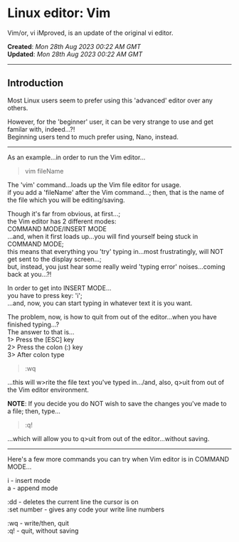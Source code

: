 # Linux editor: Vim 

Vim/or, vi iMproved, is an update of the original vi editor.  

**Created**: *Mon 28th Aug 2023 00:22 AM GMT*    
**Updated**: *Mon 28th Aug 2023 00:22 AM GMT*  

-----

## Introduction  

Most Linux users seem to prefer using this 'advanced' editor over any others.  

However, for the 'beginner' user, it can be very strange to use and get familar with, indeed...?!        
Beginning users tend to much prefer using, Nano, instead.   

-----

As an example...in order to run the Vim editor...    

>vim fileName  

The 'vim' command...loads up the Vim file editor for usage.     
if you add a 'fileName' after the Vim command...; then, that is the name of the file which you will be editing/saving.  

Though it's far from obvious, at first...;    
the Vim editor has 2 different modes:  
COMMAND MODE/INSERT MODE    
...and, when it first loads up...you will find yourself being stuck in COMMAND MODE;  
this means that everything you 'try' typing in...most frustratingly, will NOT get sent to the display screen...;        
but, instead, you just hear some really weird 'typing error' noises...coming back at you...?!  

In order to get into INSERT MODE...  
you have to press key: 'i';   
...and, now, you can start typing in whatever text it is you want.
    
The problem, now, is how to quit from out of the editor...when you have finished typing...?    
The answer to that is...    
1> Press the [ESC] key  
2> Press the colon (:) key  
3> After colon type  

>:wq  

...this will w>rite the file text you've typed in.../and, also, q>uit from out of the Vim editor environment.  

**NOTE**: If you decide you do NOT wish to save the changes you've made to a file; then, type...  

>:q!

...which will allow you to q>uit from out of the editor...without saving.  

-----

Here's a few more commands you can try when Vim editor is in COMMAND MODE...  

i - insert mode  
a - append mode  

:dd - deletes the current line the cursor is on  
:set number - gives any code your write line numbers    

:wq - write/then, quit    
:q! - quit, without saving  
